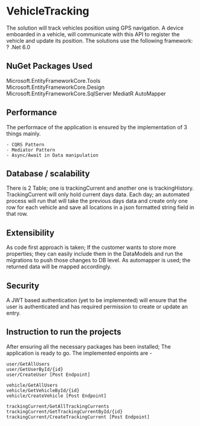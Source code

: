 # VehicleTracking

The solution will track vehicles position using GPS navigation. A device emboarded in a vehicle, will communicate with this API to register the vehicle 
and update its position.
The solutions use the following framework:
? .Net 6.0

## NuGet Packages Used

Microsoft.EntityFrameworkCore.Tools
Microsoft.EntityFrameworkCore.Design
Microsoft.EntityFrameworkCore.SqlServer
MediatR
AutoMapper

## Performance

The performace of the application is ensured by the implementation of 3 things mainly.

	- CQRS Pattern
	- Mediator Pattern
	- Async/Await in Data manipulation

## Database / scalability

There is 2 Table; one is trackingCurrent and another one is trackingHistory. TrackingCurrent will only hold current days data.
Each day; an automated process will run that will take the previous days data and create only one row for each vehicle 
and save all locations in a json formatted string field in that row. 

## Extensibility

As code first approach is taken; If the customer wants to store more properties; they can easily include them in the DataModels 
and run the migrations to push those changes to DB level. As automapper is used; the returned data will be mapped accordingly.

## Security 
A JWT based authentication (yet to be implemented) will ensure that the user is authenticated and has required permission to create
or update an entry.

## Instruction to run the projects

After ensuring all the necessary packages has been installed; The application is ready to go.
The implemented enpoints are - 

	user/GetAllUsers
	user/GetUserById/{id}
	user/CreateUser [Post Endpoint]

	vehicle/GetAllUsers
	vehicle/GetVehicleById/{id}
	vehicle/CreateVehicle [Post Endpoint]

	trackingCurrent/GetAllTrackingCurrents
	trackingCurrent/GetTrackingCurrentById/{id}
	trackingCurrent/CreateTrackingCurrent [Post Endpoint]
